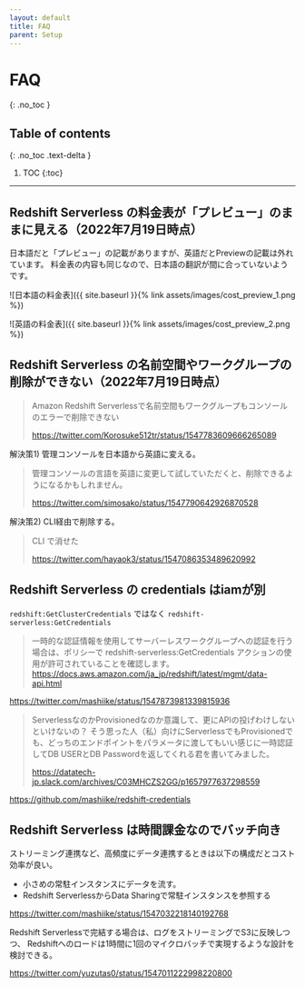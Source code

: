 ```yaml
---
layout: default
title: FAQ
parent: Setup
---
```


# FAQ
{: .no_toc }

## Table of contents
{: .no_toc .text-delta }

1. TOC
{:toc}

---

## Redshift Serverless の料金表が「プレビュー」のままに見える（2022年7月19日時点）

日本語だと「プレビュー」の記載がありますが、英語だとPreviewの記載は外れています。
料金表の内容も同じなので、日本語の翻訳が間に合っていないようです。

![日本語の料金表]({{ site.baseurl }}{% link assets/images/cost_preview_1.png %})

![英語の料金表]({{ site.baseurl }}{% link assets/images/cost_preview_2.png %})


## Redshift Serverless の名前空間やワークグループの削除ができない（2022年7月19日時点）

> Amazon Redshift Serverlessで名前空間もワークグループもコンソールのエラーで削除できない
> 
> https://twitter.com/Korosuke512tr/status/1547783609666265089

解決策1) 管理コンソールを日本語から英語に変える。

> 管理コンソールの言語を英語に変更して試していただくと、削除できるようになるかもしれません。
> 
> https://twitter.com/simosako/status/1547790642926870528

解決策2) CLI経由で削除する。

> CLI で消せた
>
> https://twitter.com/hayaok3/status/1547086353489620992
 

## Redshift Serverless の credentials はiamが別

`redshift:GetClusterCredentials` ではなく `redshift-serverless:GetCredentials`

> 一時的な認証情報を使用してサーバーレスワークグループへの認証を行う場合は、ポリシーで redshift-serverless:GetCredentials アクションの使用が許可されていることを確認します。
> https://docs.aws.amazon.com/ja_jp/redshift/latest/mgmt/data-api.html

https://twitter.com/mashiike/status/1547873981339815936

> ServerlessなのかProvisionedなのか意識して、更にAPIの投げわけしないといけないの？
> そう思った人（私）向けにServerlessでもProvisionedでも、どっちのエンドポイントをパラメータに渡してもいい感じに一時認証してDB USERとDB Passwordを返してくれる君を書いてみました。
> 
> https://datatech-jp.slack.com/archives/C03MHCZS2GG/p1657977637298559

https://github.com/mashiike/redshift-credentials


## Redshift Serverless は時間課金なのでバッチ向き

ストリーミング連携など、高頻度にデータ連携するときは以下の構成だとコスト効率が良い。

- 小さめの常駐インスタンスにデータを流す。
- Redshift ServerlessからData Sharingで常駐インスタンスを参照する

https://twitter.com/mashiike/status/1547032218140192768


Redshift Serverlessで完結する場合は、ログをストリーミングでS3に反映しつつ、
Redshiftへのロードは1時間に1回のマイクロバッチで実現するような設計を検討できる。

https://twitter.com/yuzutas0/status/1547011222998220800
